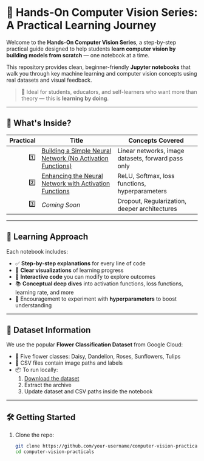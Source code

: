 # 🔬 Hands-On Computer Vision Series: A Practical Learning Journey

Welcome to the **Hands-On Computer Vision Series**, a step-by-step practical guide designed to help students **learn computer vision by building models from scratch** — one notebook at a time.

This repository provides clean, beginner-friendly **Jupyter notebooks** that walk you through key machine learning and computer vision concepts using real datasets and visual feedback.

> 🌱 Ideal for students, educators, and self-learners who want more than theory — this is **learning by doing**.

---

## 🚀 What's Inside?

| Practical | Title                                                                 | Concepts Covered                                       |
|----------:|------------------------------------------------------------------------|--------------------------------------------------------|
| 1️⃣       | [Building a Simple Neural Network (No Activation Functions)](./Practical%201%20Building%20a%20Simple%20Neural%20Network%20(No%20Activation%20Functions).ipynb) | Linear networks, image datasets, forward pass only     |
| 2️⃣       | [Enhancing the Neural Network with Activation Functions](./Practical%202%20Enhancing%20the%20Neural%20Network%20with%20Activation%20Functions.ipynb) | ReLU, Softmax, loss functions, hyperparameters         |
| 3️⃣       | *Coming Soon*                                                         | Dropout, Regularization, deeper architectures          |

---

## 🧩 Learning Approach

Each notebook includes:

- ✅ **Step-by-step explanations** for every line of code  
- 🧠 **Clear visualizations** of learning progress  
- 🧪 **Interactive code** you can modify to explore outcomes  
- 📚 **Conceptual deep dives** into activation functions, loss functions, learning rate, and more  
- 🔁 Encouragement to experiment with **hyperparameters** to boost understanding  

---

## 📂 Dataset Information

We use the popular **Flower Classification Dataset** from Google Cloud:

- 🌼 Five flower classes: Daisy, Dandelion, Roses, Sunflowers, Tulips  
- 📄 CSV files contain image paths and labels  
- 📦 To run locally:
  1. [Download the dataset](https://storage.googleapis.com/download.tensorflow.org/example_images/flower_photos.tgz)
  2. Extract the archive
  3. Update dataset and CSV paths inside the notebook

---

## 🛠️ Getting Started

1. Clone the repo:
   ```bash
   git clone https://github.com/your-username/computer-vision-practicals.git
   cd computer-vision-practicals
